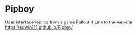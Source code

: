# Pipboy
User interface replica from a game  Fallout 4
Link to the website https://edwin141.github.io/Pipboy/
